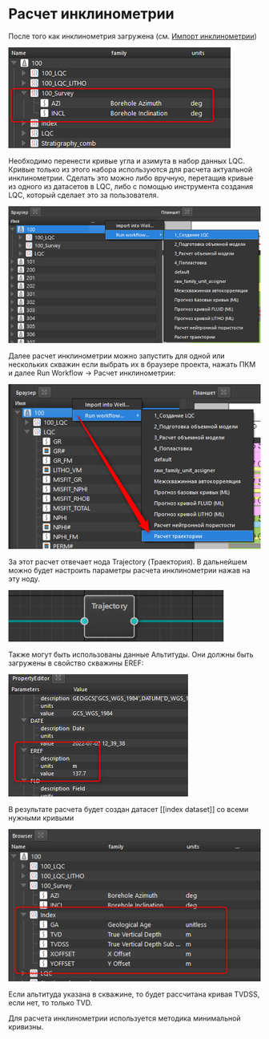 # Расчет инклинометрии

После того как инклинометрия загружена (см. [Импорт инклинометрии](../../ioс/input/import_inclinometry.md))

![](inclin_calc_img/InclinometryData.png)

Необходимо перенести кривые угла и азимута в набор данных LQC. Кривые только из этого набора используются для расчета актуальной инклинометрии. Сделать это можно либо вручную, перетащив кривые из одного из датасетов в LQC, либо с помощью инструмента создания LQC, который сделает это за пользователя.

![](inclin_calc_img/Pasted%20image%2020240120223442.png)

Далее расчет инклинометрии можно запустить для одной или нескольких скважин если выбрать их в браузере проекта, нажать ПКМ и далее Run Workflow -> Расчет инклинометрии:

![](inclin_calc_img/Pasted%20image%2020240120191836.png)

За этот расчет отвечает нода Trajectory (Траектория). В дальнейшем можно будет настроить параметры расчета инклинометрии нажав на эту ноду.

![](inclin_calc_img/InclinometryNode.png)

Также могут быть использованы данные Альтитуды. Они должны быть загружены в свойство скважины EREF:

![](inclin_calc_img/Elevation.png)

В результате расчета будет создан датасет [[index dataset]] со всеми нужными кривыми

![](inclin_calc_img/IndexDatasetExample.png)

Если альтитуда указана в скважине, то будет рассчитана кривая TVDSS, если нет, то только TVD.

Для расчета инклинометрии используется методика минимальной кривизны.